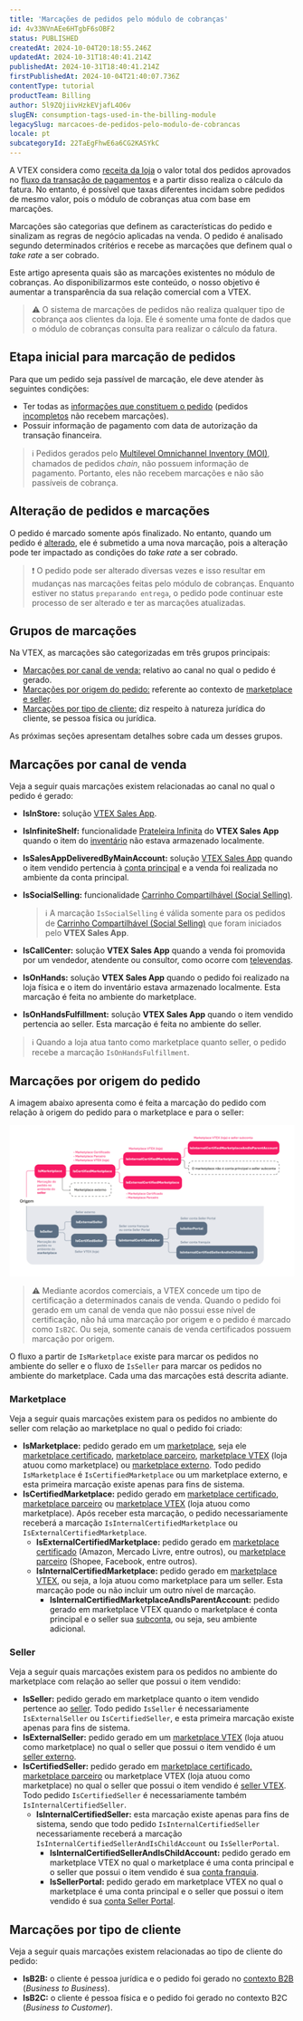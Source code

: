 ```yaml
---
title: 'Marcações de pedidos pelo módulo de cobranças'
id: 4v33NVnAEe6HTgbF6sOBF2
status: PUBLISHED
createdAt: 2024-10-04T20:18:55.246Z
updatedAt: 2024-10-31T18:40:41.214Z
publishedAt: 2024-10-31T18:40:41.214Z
firstPublishedAt: 2024-10-04T21:40:07.736Z
contentType: tutorial
productTeam: Billing
author: 5l9ZQjiivHzkEVjafL4O6v
slugEN: consumption-tags-used-in-the-billing-module
legacySlug: marcacoes-de-pedidos-pelo-modulo-de-cobrancas
locale: pt
subcategoryId: 22TaEgFhwE6a6CG2KASYkC
---
```


A VTEX considera como [receita da loja](/pt/tutorial/o-que-a-vtex-considera-como-receita-para-apuracao--58j4cfoXfisWyemASACwSq) o valor total dos pedidos aprovados no [fluxo da transação de pagamentos](/pt/tutorial/fluxo-da-transacao-no-pagamentos--Er2oWmqPIWWyeIy4IoEoQ) e a partir disso realiza o cálculo da fatura. No entanto, é possível que taxas diferentes incidam sobre pedidos de mesmo valor, pois o módulo de cobranças atua com base em marcações.

Marcações são categorias que definem as características do pedido e sinalizam as regras de negócio aplicadas na venda. O pedido é analisado segundo determinados critérios e recebe as marcações que definem qual o _take rate_ a ser cobrado.

Este artigo apresenta quais são as marcações existentes no módulo de cobranças. Ao disponibilizarmos este conteúdo, o nosso objetivo é aumentar a transparência da sua relação comercial com a VTEX.

> ⚠️ O sistema de marcações de pedidos não realiza qualquer tipo de cobrança aos clientes da loja. Ele é somente uma fonte de dados que o módulo de cobranças consulta para realizar o cálculo da fatura.

## Etapa inicial para marcação de pedidos

Para que um pedido seja passível de marcação, ele deve atender às seguintes condições:

* Ter todas as [informações que constituem o pedido](/pt/tracks/pedidos--2xkTisx4SXOWXQel8Jg8sa) (pedidos [incompletos](/pt/tutorial/entendendo-os-pedidos-incompletos--tutorials_294) não recebem marcações).
* Possuir informação de pagamento com data de autorização da transação financeira.

> ℹ️ Pedidos gerados pelo [Multilevel Omnichannel Inventory (MOI)](/pt/tutorial/multilevel-omnichannel-inventory--7M1xyCZWUyCB7PcjNtOyw4), chamados de pedidos *chain*, não possuem informação de pagamento. Portanto, eles não recebem marcações e não são passíveis de cobrança.

## Alteração de pedidos e marcações

O pedido é marcado somente após finalizado. No entanto, quando um pedido é [alterado](/pt/tutorial/como-alterar-pedidos-beta--7btlG91rb6sHpW1dkd2kBw#status-do-pedido-a-ser-alterado), ele é submetido a uma nova marcação, pois a alteração pode ter impactado as condições do *take rate* a ser cobrado.

> ❗ O pedido pode ser alterado diversas vezes e isso resultar em mudanças nas marcações feitas pelo módulo de cobranças. Enquanto estiver no status `preparando entrega`, o pedido pode continuar este processo de ser alterado e ter as marcações atualizadas.

## Grupos de marcações

Na VTEX, as marcações são categorizadas em três grupos principais: 

* [Marcações por canal de venda:](#marcacoes-por-canal-de-venda) relativo ao canal no qual o pedido é gerado.
* [Marcações por origem do pedido:](#marcacoes-por-origem-do-pedido) referente ao contexto de [marketplace e seller](/pt/tutorial/estrategias-de-marketplace-na-vtex--tutorials_402).
* [Marcações por tipo de cliente:](#marcacoes-por-tipo-de-cliente) diz respeito à natureza jurídica do cliente, se pessoa física ou jurídica.

As próximas seções apresentam detalhes sobre cada um desses grupos.

## Marcações por canal de venda

Veja a seguir quais marcações existem relacionadas ao canal no qual o pedido é gerado:

* **IsInStore:** solução [VTEX Sales App](/pt/tracks/instore-primeiros-passos-e-configuracoes--zav76TFEZlAjnyBVL5tRc).
* **IsInfiniteShelf:** funcionalidade [Prateleira Infinita](/pt/tracks/unified-commerce-strategies--3WGDRRhc3vf1MJb9zGncnv/40KMlmGI5tN0r0KPCDWgGn) do **VTEX Sales App** quando o item do [inventário](/pt/tutorial/gerenciar-inventario--tutorials_139) não estava armazenado localmente.
* **IsSalesAppDeliveredByMainAccount:** solução [VTEX Sales App](/pt/tracks/instore-primeiros-passos-e-configuracoes--zav76TFEZlAjnyBVL5tRc) quando o item vendido pertencia à [conta principal](/pt/tracks/trilha-da-loja-vtex--eSDNk26pdvemF3XKM0nK9/4yPqZQyj0t675QpcG7H6yl#tipos-de-conta-na-vtex) e a venda foi realizada no ambiente da conta principal.
* **IsSocialSelling:** funcionalidade [Carrinho Compartilhável (Social Selling)](/pt/tutorial/como-usar-o-app-carrinho-compartilhavel--3ePPpkmeZ96GXbeIoGZbTN).

  > ℹ️ A marcação `IsSocialSelling` é válida somente para os pedidos de [Carrinho Compartilhável (Social Selling)](/pt/tutorial/como-usar-o-app-carrinho-compartilhavel--3ePPpkmeZ96GXbeIoGZbTN) que foram iniciados pelo **VTEX Sales App**.

* **IsCallCenter:** solução **VTEX Sales App** quando a venda foi promovida por um vendedor, atendente ou consultor, como ocorre com [televendas](/pt/tutorial/como-configurar-as-funcionalidades-de-televendas--76FNgQP2Glc4umMJ5Yr50R).
* **IsOnHands:** solução **VTEX Sales App** quando o pedido foi realizado na loja física e o item do inventário estava armazenado localmente. Esta marcação é feita no ambiente do marketplace.
* **IsOnHandsFulfillment:** solução **VTEX Sales App** quando o item vendido pertencia ao seller. Esta marcação é feita no ambiente do seller.

> ℹ️ Quando a loja atua tanto como marketplace quanto seller, o pedido recebe a marcação `IsOnHandsFulfillment`.

## Marcações por origem do pedido

A imagem abaixo apresenta como é feita a marcação do pedido com relação à origem do pedido para o marketplace e para o seller:

![marcacao_pedidos_PT](https://raw.githubusercontent.com/vtexdocs/help-center-content/refs/heads/main/docs/pt/tutorials/faturas/contratos/marcacoes-de-pedidos-pelo-modulo-de-cobrancas_1.png)

> ⚠️ Mediante acordos comerciais, a VTEX concede um tipo de certificação a determinados canais de venda. Quando o pedido foi gerado em um canal de venda que não possui esse nível de certificação, não há uma marcação por origem e o pedido é marcado como `IsB2C`. Ou seja, somente canais de venda certificados possuem marcação por origem.

O fluxo a partir de `IsMarketplace` existe para marcar os pedidos no ambiente do seller e o fluxo de `IsSeller` para marcar os pedidos no ambiente do marketplace. Cada uma das marcações está descrita adiante.

### Marketplace

Veja a seguir quais marcações existem para os pedidos no ambiente do seller com relação ao marketplace no qual o pedido foi criado:

* **IsMarketplace:** pedido gerado em um [marketplace](/pt/tutorial/o-que-e-um-marketplace--680lLJTnmEAmekcC0MIea8), seja ele [marketplace certificado](/pt/tutorial/estrategias-de-marketplace-na-vtex--tutorials_402#integrado-a-marketplaces-certificados), [marketplace parceiro](/pt/tutorial/estrategias-de-marketplace-na-vtex--tutorials_402#integrado-a-marketplaces-parceiros), [marketplace VTEX](/pt/tutorial/estrategias-de-marketplace-na-vtex--tutorials_402#ser-um-marketplace-vtex) (loja atuou como marketplace) ou [marketplace externo](https://developers.vtex.com/docs/guides/external-marketplace-integration-guide). Todo pedido `IsMarketplace` é `IsCertifiedMarketplace` ou um marketplace externo, e esta primeira marcação existe apenas para fins de sistema.
* **IsCertifiedMarketplace:** pedido gerado em [marketplace certificado](/pt/tutorial/estrategias-de-marketplace-na-vtex--tutorials_402#integrado-a-marketplaces-certificados), [marketplace parceiro](/pt/tutorial/estrategias-de-marketplace-na-vtex--tutorials_402#integrado-a-marketplaces-parceiros) ou [marketplace VTEX](/pt/tutorial/estrategias-de-marketplace-na-vtex--tutorials_402#ser-um-marketplace-vtex) (loja atuou como marketplace). Após receber esta marcação, o pedido necessariamente receberá a marcação `IsInternalCertifiedMarketplace` ou `IsExternalCertifiedMarketplace`.
    * **IsExternalCertifiedMarketplace:** pedido gerado em [marketplace certificado](/pt/tutorial/estrategias-de-marketplace-na-vtex--tutorials_402#integrado-a-marketplaces-certificados) (Amazon, Mercado Livre, entre outros), ou [marketplace parceiro](/pt/tutorial/estrategias-de-marketplace-na-vtex--tutorials_402#integrado-a-marketplaces-parceiros) (Shopee, Facebook, entre outros).
    * **IsInternalCertifiedMarketplace:** pedido gerado em [marketplace VTEX](/pt/tutorial/estrategias-de-marketplace-na-vtex--tutorials_402#ser-um-marketplace-vtex), ou seja, a loja atuou como marketplace para um seller. Esta marcação pode ou não incluir um outro nível de marcação.
        * **IsInternalCertifiedMarketplaceAndIsParentAccount:** pedido gerado em marketplace VTEX quando o marketplace é conta principal e o seller sua [subconta](/pt/tracks/trilha-da-loja-vtex--eSDNk26pdvemF3XKM0nK9/4yPqZQyj0t675QpcG7H6yl#ambiente-adicional), ou seja, seu ambiente adicional.

### Seller

Veja a seguir quais marcações existem para os pedidos no ambiente do marketplace com relação ao seller que possui o item vendido:

* **IsSeller:** pedido gerado em marketplace quanto o item vendido pertence ao [seller](/pt/tutorial/o-que-e-um-seller). Todo pedido `IsSeller` é necessariamente `IsExternalSeller` ou `IsCertifiedSeller`, e esta primeira marcação existe apenas para fins de sistema.
* **IsExternalSeller:** pedido gerado em um [marketplace VTEX](/pt/tutorial/estrategias-de-marketplace-na-vtex--tutorials_402#ser-um-marketplace-vtex) (loja atuou como marketplace) no qual o seller que possui o item vendido é um [seller externo](https://developers.vtex.com/docs/guides/external-seller-integration-guide).
* **IsCertifiedSeller:** pedido gerado em [marketplace certificado, marketplace parceiro](/pt/tutorial/estrategias-de-marketplace-na-vtex--tutorials_402#integrado-a-marketplaces-certificados) ou marketplace VTEX (loja atuou como marketplace) no qual o seller que possui o item vendido é [seller VTEX](/pt/tutorial/estrategias-de-marketplace-na-vtex--tutorials_402#ser-um-seller-vtex). Todo pedido `IsCertifiedSeller` é necessariamente também `IsInternalCertifiedSeller`.
    * **IsInternalCertifiedSeller:** esta marcação existe apenas para fins de sistema, sendo que todo pedido `IsInternalCertifiedSeller` necessariamente receberá a marcação `IsInternalCertifiedSellerAndIsChildAccount` ou `IsSellerPortal`.
        * **IsInternalCertifiedSellerAndIsChildAccount:** pedido gerado em marketplace VTEX no qual o marketplace é uma conta principal e o seller que possui o item vendido é sua [conta franquia](/pt/tutorial/seller-white-label--5orlGHyDHGAYciQ64oEgKa#relacao-entre-seller-white-label-e-conta-franquia).
        * **IsSellerPortal:** pedido gerado em marketplace VTEX no qual o marketplace é uma conta principal e o seller que possui o item vendido é sua [conta Seller Portal](/pt/tracks/trilha-da-loja-vtex--eSDNk26pdvemF3XKM0nK9/4yPqZQyj0t675QpcG7H6yl#tipos-de-conta-na-vtex).

## Marcações por tipo de cliente

Veja a seguir quais marcações existem relacionadas ao tipo de cliente do pedido:

* **IsB2B:** o cliente é pessoa jurídica e o pedido foi gerado no [contexto B2B](/pt/tutorial/configurando-b2b-na-vtex--tutorials_238) (*Business to Business*).
* **IsB2C:** o cliente é pessoa física e o pedido foi gerado no contexto B2C (*Business to Customer*).

